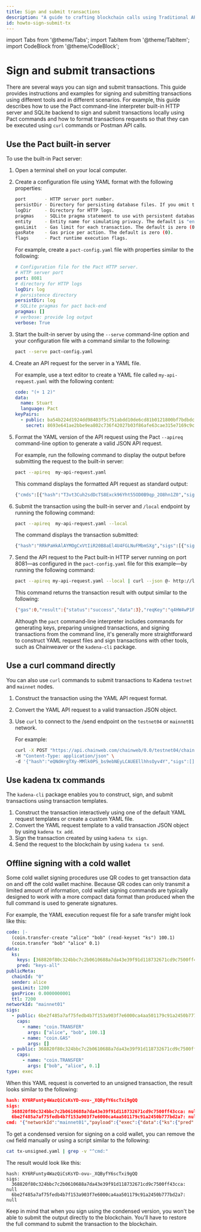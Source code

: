```yaml
---
title: Sign and submit transactions
description: "A guide to crafting blockchain calls using Traditional API, Kadena CLI, and Kadena.js"
id: howto-sign-submit-tx
---
```

import Tabs from '@theme/Tabs';
import TabItem from '@theme/TabItem';
import CodeBlock from '@theme/CodeBlock';

# Sign and submit transactions

There are several ways you can sign and submit transactions.
This guide provides instructions and examples for signing and submitting transactions using different tools and in different scenarios.
For example, this guide describes how to use the Pact command-line interpreter built-in HTTP server and SQLite backend to sign and submit transactions locally using Pact commands and how to format transactions requests so that they can be executed using `curl` commands or Postman API calls.

## Use the Pact built-in server

To use the built-in Pact server:

1. Open a terminal shell on your local computer.

2. Create a configuration file using YAML format with the following properties:
   
   ```bash
   port       - HTTP server port number.
   persistDir - Directory for persisting database files. If you omit this setting, the server runs in-memory only.
   logDir     - Directory for HTTP logs.
   pragmas    - SQLite pragma statement to use with persistent database files.
   entity     - Entity name for simulating privacy. The default is "entity".
   gasLimit   - Gas limit for each transaction. The default is zero (0).
   gasRate    - Gas price per action. The default is zero (0).
   flags      - Pact runtime execution flags.
   ```

   For example, create a `pact-config.yaml` file with properties similar to the following:

   ```yaml
   # Configuration file for the Pact HTTP server. 
   # HTTP server port
   port: 8081
   # directory for HTTP logs
   logDir: log
   # persistence directory
   persistDir: log   
   # SQLite pragmas for pact back-end
   pragmas: []
   # verbose: provide log output
   verbose: True
   ```

2. Start the built-in server by using the `--serve` command-line option and your configuration file with a command similar to the following:
   
   ```bash
   pact --serve pact-config.yaml
   ```

1. Create an API request for the server in a YAML file.

   For example, use a text editor to create a YAML file called `my-api-request.yaml` with the following content:
   
   ```yaml
   code: "(+ 1 2)"
   data:
     name: Stuart
     language: Pact
   keyPairs:
     - public: ba54b224d1924dd98403f5c751abdd10de6cd81b0121800bf7bdbdcfaec7388d
       secret: 8693e641ae2bbe9ea802c736f42027b03f86afe63cae315e7169c9c496c17332
   ```

2. Format the YAML version of the API request using the Pact `--apireq` command-line option to generate a valid JSON API request.
   
   For example, run the following command to display the output before submitting the request to the built-in server:

   ```bash
   pact --apireq  my-api-request.yaml
   ```

   This command displays the formatted API request as standard output:
   
   ```bash
   {"cmds":[{"hash":"T3vt3Cuh2sdDcTS8Exck96Yht55OD0B9qp_2O8hn1Z0","sigs":[{"sig":"6f8a7fd50d2807127feefe7c9df382c6538b20aa8d62c9c10051f80201af7352f172a18be5f6a43ec2ece7fc74f951e1dd36ef18975fcb76d72bcb453396dc02"}],"cmd":"{\"networkId\":null,\"payload\":{\"exec\":{\"data\":{\"name\":\"Stuart\",\"language\":\"Pact\"},\"code\":\"(+ 1 2)\"}},\"signers\":[{\"pubKey\":\"ba54b224d1924dd98403f5c751abdd10de6cd81b0121800bf7bdbdcfaec7388d\"}],\"meta\":{\"creationTime\":0,\"ttl\":0,\"gasLimit\":0,\"chainId\":\"\",\"gasPrice\":0,\"sender\":\"\"},\"nonce\":\"2024-09-06 20:04:12.679143 UTC\"}"}]}
   ```

1. Submit the transaction using the built-in server and `/local` endpoint by running the following command:
   
   ```bash
   pact --apireq  my-api-request.yaml --local
   ```
   
   The command displays the transaction submitted:

   ```bash
   {"hash":"RRkPaHkAlAYMOgCxVtIiR20B8aEl4U4FGLNuFMbmSXg","sigs":[{"sig":"47e66eeec37991ad49b162401ab777a8dc9e872090f0a1552ee080931450891d321ab6fd3907d0aa1395d3816a74a8c08dd1be5d2871dc2398dd5d2851cbc60d"}],"cmd":"{\"networkId\":null,\"payload\":{\"exec\":{\"data\":{\"name\":\"Stuart\",\"language\":\"Pact\"},\"code\":\"(+ 1 2)\"}},\"signers\":[{\"pubKey\":\"ba54b224d1924dd98403f5c751abdd10de6cd81b0121800bf7bdbdcfaec7388d\"}],\"meta\":{\"creationTime\":0,\"ttl\":0,\"gasLimit\":0,\"chainId\":\"\",\"gasPrice\":0,\"sender\":\"\"},\"nonce\":\"2024-09-06 20:24:45.82271 UTC\"}"}
   ```

1. Send the API request to the Pact built-in HTTP server running on port 8081—as configured in the `pact-config.yaml` file for this example—by running the following command:
   
   ```bash
   pact --apireq my-api-request.yaml --local | curl --json @- http://localhost:8081/api/v1/local
   ```
   
   This command returns the transaction result with output similar to the following:

   ```bash
   {"gas":0,"result":{"status":"success","data":3},"reqKey":"q4HW4wP1FCj3RQRvhILQHaqU8tmMqHPp-nDJdw6CwK8","logs":"wsATyGqckuIvlm89hhd2j4t6RMkCrcwJe_oeCYr7Th8","metaData":null,"continuation":null,"txId":null}
   ```

   Although the `pact` command-line interpreter includes commands for generating keys, preparing unsigned transactions, and signing transactions from the command line, it's generally more straightforward to construct YAML request files and sign transactions with other tools, such as Chainweaver or the `kadena-cli` package. 

## Use a curl command directly

You can also use `curl` commands to submit transactions to Kadena `testnet` and `mainnet` nodes.

1. Construct the transaction using the YAML API request format.
2. Convert the YAML API request to a valid transaction JSON object.
3. Use `curl` to connect to the /send endpoint on the `testnet04` or `mainnet01` network.
   
   For example:

   ```bash
   curl -X POST "https://api.chainweb.com/chainweb/0.0/testnet04/chain/3/pact/api/v1/send" \
   -H "Content-Type: application/json" \
   -d '{"hash":"eQNdHrgTXy-MMlk0PS_bs9ebNEyLCAUEEllhhsOyv4Y","sigs":[],"cmd":"{\"networkId\":\"testnet04\",\"payload\":{\"exec\":{\"data\":{\"ks\":{\"pred\":\"keys-all\",\"keys\":[\"58705e8699678bd15bbda2cf40fa236694895db614aafc82cf1c06c014ca963c\"]}},\"code\":\"(coin.transfer-create \\\"k:9a23bf6a61f753d3ffa45c02b33c65b9dc80b8fb63857debcfe21fdb170fcd99\\\" \\\"bob-testnet\\\" (read-keyset \\\"ks\\\") 3.01)\\n(coin.transfer \\\"bob-testnet\\\" \\\"k:9a23bf6a61f753d3ffa45c02b33c65b9dc80b8fb63857debcfe21fdb170fcd99\\\" 0.01)\"}},\"signers\":[],\"meta\":{\"creationTime\":1732739839,\"ttl\":7200,\"gasLimit\":1200,\"chainId\":\"3\",\"gasPrice\":1.0e-10,\"sender\":\"k:9a23bf6a61f753d3ffa45c02b33c65b9dc80b8fb63857debcfe21fdb170fcd99\"},\"nonce\":\"2024-11-27 20:37:19.302895 UTC\"}"}'
   ```

## Use kadena tx commands

The `kadena-cli` package enables you to construct, sign, and submit transactions using transaction templates.

1. Construct the transaction interactively using one of the default YAML request templates or create a custom YAML file.
2. Convert the YAML request template to a valid transaction JSON object by using `kadena tx add`.
3. Sign the transaction created by using `kadena tx sign`.
4. Send the request to the blockchain by using `kadena tx send`.


## Offline signing with a cold wallet

Some cold wallet signing procedures use QR codes to get transaction data on and off the cold wallet machine. 
Because QR codes can only transmit a limited amount of information, cold wallet signing commands are typically designed to work with a more
compact data format than produced when the full command is used to generate signatures.

For example, the YAML execution request file for a safe transfer might look like this:

```yaml
code: |-
  (coin.transfer-create "alice" "bob" (read-keyset "ks") 100.1)
  (coin.transfer "bob" "alice" 0.1)
data:
  ks:
    keys: [368820f80c324bbc7c2b0610688a7da43e39f91d118732671cd9c7500ff43cca]
    pred: "keys-all"
publicMeta:
  chainId: "0"
  sender: alice
  gasLimit: 1200
  gasPrice: 0.0000000001
  ttl: 7200
networkId: "mainnet01"
sigs:
  - public: 6be2f485a7af75fedb4b7f153a903f7e6000ca4aa501179c91a2450b777bd2a7
    caps:
      - name: "coin.TRANSFER"
        args: ["alice", "bob", 100.1]
      - name: "coin.GAS"
        args: []
  - public: 368820f80c324bbc7c2b0610688a7da43e39f91d118732671cd9c7500ff43cca
    caps:
      - name: "coin.TRANSFER"
        args: ["bob", "alice", 0.1]
type: exec
```

When this YAML request is converted to an unsigned transaction, the result looks similar to the following:

```json
hash: KY6RFunty4WazQiCsKsYD-ovu-_XQByfY6scTxi9gQQ
sigs:
  368820f80c324bbc7c2b0610688a7da43e39f91d118732671cd9c7500ff43cca: null
  6be2f485a7af75fedb4b7f153a903f7e6000ca4aa501179c91a2450b777bd2a7: null
cmd: '{"networkId":"mainnet01","payload":{"exec":{"data":{"ks":{"pred":"keys-all","keys":["368820f80c324bbc7c2b0610688a7da43e39f91d118732671cd9c7500ff43cca"]}},"code":"(coin.transfer-create \"alice\" \"bob\" (read-keyset \"ks\") 100.1)\n(coin.transfer \"bob\" \"alice\" 0.1)"}},"signers":[{"pubKey":"6be2f485a7af75fedb4b7f153a903f7e6000ca4aa501179c91a2450b777bd2a7","clist":[{"args":["alice","bob",100.1],"name":"coin.TRANSFER"},{"args":[],"name":"coin.GAS"}]},{"pubKey":"368820f80c324bbc7c2b0610688a7da43e39f91d118732671cd9c7500ff43cca","clist":[{"args":["bob","alice",0.1],"name":"coin.TRANSFER"}]}],"meta":{"creationTime":1580316382,"ttl":7200,"gasLimit":1200,"chainId":"0","gasPrice":1.0e-5,"sender":"alice"},"nonce":"2020-01-29 16:46:22.916695 UTC"}'
```

To get a condensed version for signing on a cold wallet, you can remove the `cmd` field manually or using a script similar to the following:

```bash
cat tx-unsigned.yaml | grep -v "^cmd:"
```

The result would look like this:

```
hash: KY6RFunty4WazQiCsKsYD-ovu-_XQByfY6scTxi9gQQ
sigs:
  368820f80c324bbc7c2b0610688a7da43e39f91d118732671cd9c7500ff43cca: null
  6be2f485a7af75fedb4b7f153a903f7e6000ca4aa501179c91a2450b777bd2a7: null
```

Keep in mind that when you sign using the condensed version, you won't be able to submit the output directly to the blockchain. 
You'll have to restore the full command to submit the transaction to the blockchain.

